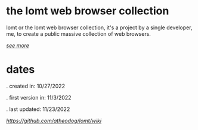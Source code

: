 # the lomt web browser collection
lomt or the lomt web browser collection, it's a project by a single developer, me, to create a public massive collection of web browsers.

[*see more*](https://github.com/atheodog/lomt/wiki)

# dates
. created in: 10/27/2022

. first version in: 11/3/2022

. last updated: 11/23/2022

*https://github.com/atheodog/lomt/wiki*
